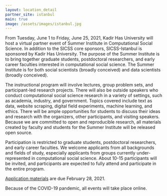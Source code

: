```yaml
---
layout: location_detail
partner_site: istanbul
main: true
image: /assets/images/istanbul.jpg
---
```


From Tuesday, June 1 to Friday, June 25, 2021, Kadir Has University will host a virtual partner event of Summer Institute in Computational Social Science. In addition to the SICSS core sponsors, SICSS-Istanbul is sponsored by Kadir Has University.  The purpose of the Summer Institute is to bring together graduate students, postdoctoral researchers, and early career faculties interested in computational social science. The Summer Institute is for both social scientists (broadly conceived) and data scientists (broadly conceived).

The instructional program will involve lectures, group problem sets, and participant-led research projects. There will also be outside speakers who conduct computational social science research in a variety of settings, such as academia, industry, and government. Topics covered include text as data, website scraping, digital field experiments, machine learning, and ethics. There will be ample opportunities for students to discuss their ideas and research with the organizers, other participants, and visiting speakers. Because we are committed to open and reproducible research, all materials created by faculty and students for the Summer Institute will be released open source.

Participation is restricted to graduate students, postdoctoral researchers, and early career faculties. We welcome applicants from all backgrounds and fields of study, especially applicants from groups currently under-represented in computational social science. About 10-15 participants will be invited, and participants are expected to fully attend and participate in the entire program.

[Application materials](https://compsocialscience.github.io/summer-institute/2021/istanbul/apply) are due February 28, 2021.

Because of the COVID-19 pandemic, all events will take place online.
